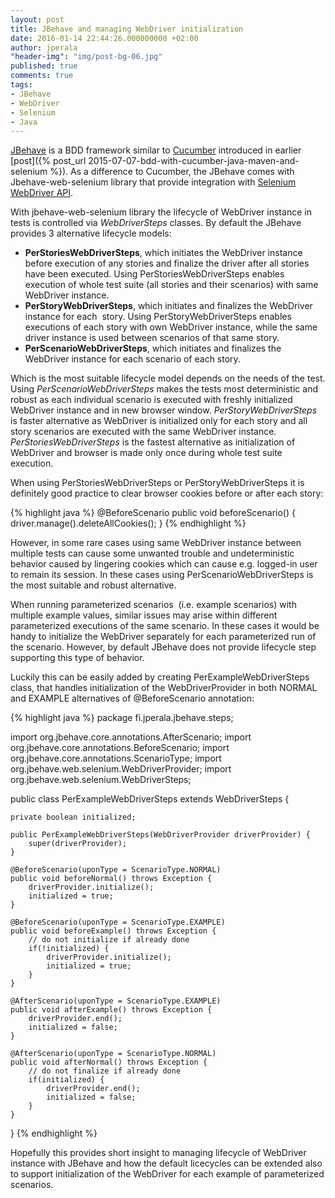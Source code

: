 ```yaml
---
layout: post
title: JBehave and managing WebDriver initialization
date: 2016-01-14 22:44:26.000000000 +02:00
author: jperala
"header-img": "img/post-bg-06.jpg"
published: true
comments: true
tags:
- JBehave
- WebDriver
- Selenium
- Java
---
```


[JBehave](http://jbehave.org/) is a BDD framework similar to [Cucumber](https://cucumber.io/) introduced in earlier
[post]({% post_url 2015-07-07-bdd-with-cucumber-java-maven-and-selenium %}). As a difference to Cucumber, the JBehave comes with Jbehave-web-selenium library that provide integration with [Selenium WebDriver API](http://www.seleniumhq.org/projects/webdriver/).

With jbehave-web-selenium library the lifecycle of WebDriver instance in tests is controlled via *WebDriverSteps* classes. By default the JBehave provides 3 alternative lifecycle models:

+ **PerStoriesWebDriverSteps**, which initiates the WebDriver instance before execution of any stories and finalize the driver after all stories have been executed. Using PerStoriesWebDriverSteps enables execution of whole test suite (all stories and their scenarios) with same WebDriver instance.
+ **PerStoryWebDriverSteps**, which initiates and finalizes the WebDriver instance for each  story. Using PerStoryWebDriverSteps enables executions of each story with own WebDriver instance, while the same driver instance is used between scenarios of that same story.
+ **PerScenarioWebDriverSteps**, which initiates and finalizes the WebDriver instance for each scenario of each story.

Which is the most suitable lifecycle model depends on the needs of the test. Using *PerScenarioWebDriverSteps* makes the tests most deterministic and robust as each individual scenario is executed with freshly initialized WebDriver instance and in new browser window. *PerStoryWebDriverSteps* is faster alternative as WebDriver is initialized only for each story and all story scenarios are executed with the same WebDriver instance. *PerStoriesWebDriverSteps* is the fastest alternative as initialization of WebDriver and browser is made only once during whole test suite execution.

When using PerStoriesWebDriverSteps or PerStoryWebDriverSteps it is definitely good practice to clear browser cookies before or after each story:

{% highlight java %}
@BeforeScenario
public void beforeScenario() {
    driver.manage().deleteAllCookies();
}
{% endhighlight %}

However, in some rare cases using same WebDriver instance between multiple tests can cause some unwanted trouble and undeterministic behavior caused by lingering cookies which can cause e.g. logged-in user to remain its session. In these cases using PerScenarioWebDriverSteps is the most suitable and robust alternative.

When running parameterized scenarios  (i.e. example scenarios) with multiple example values, similar issues may arise within different parameterized executions of the same scenario. In these cases it would be handy to initialize the WebDriver separately for each parameterized run of the scenario. However, by default JBehave does not provide lifecycle step supporting this type of behavior.

Luckily this can be easily added by creating PerExampleWebDriverSteps class, that handles initialization of the WebDriverProvider in both NORMAL and EXAMPLE alternatives of @BeforeScenario annotation:

{% highlight java %}
package fi.jperala.jbehave.steps;

import org.jbehave.core.annotations.AfterScenario;
import org.jbehave.core.annotations.BeforeScenario;
import org.jbehave.core.annotations.ScenarioType;
import org.jbehave.web.selenium.WebDriverProvider;
import org.jbehave.web.selenium.WebDriverSteps;

public class PerExampleWebDriverSteps extends WebDriverSteps {

    private boolean initialized;

    public PerExampleWebDriverSteps(WebDriverProvider driverProvider) {
        super(driverProvider);
    }

    @BeforeScenario(uponType = ScenarioType.NORMAL)
    public void beforeNormal() throws Exception {
        driverProvider.initialize();
        initialized = true;
    }

    @BeforeScenario(uponType = ScenarioType.EXAMPLE)
    public void beforeExample() throws Exception {
        // do not initialize if already done
        if(!initialized) {
            driverProvider.initialize();
            initialized = true;
        }
    }

    @AfterScenario(uponType = ScenarioType.EXAMPLE)
    public void afterExample() throws Exception {
        driverProvider.end();
        initialized = false;
    }

    @AfterScenario(uponType = ScenarioType.NORMAL)
    public void afterNormal() throws Exception {
        // do not finalize if already done
        if(initialized) {
            driverProvider.end();
            initialized = false;
        }
    }
}
{% endhighlight %}

Hopefully this provides short insight to managing lifecycle of WebDriver instance with JBehave and how the default licecycles can be extended also to support initialization of the WebDriver for each example of parameterized scenarios.
